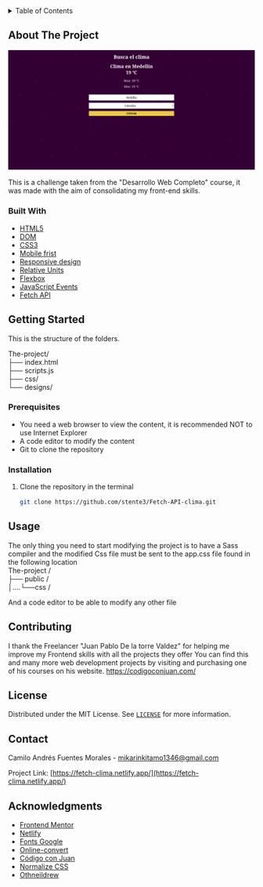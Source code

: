 <details>
  <summary>Table of Contents</summary>
  <ol>
    <li>
      <a href="#about-the-project">About The Project</a>
      <ul>
        <li><a href="#built-with">Built With</a></li>
      </ul>
    </li>
    <li>
      <a href="#getting-started">Getting Started</a>
      <ul>
        <li><a href="#prerequisites">Prerequisites</a></li>
        <li><a href="#installation">Installation</a></li>
      </ul>
    </li>
    <li><a href="#usage">Usage</a></li>
    <li><a href="#contributing">Contributing</a></li>
    <li><a href="#license">License</a></li>
    <li><a href="#contact">Contact</a></li>
    <li><a href="#acknowledgments">Acknowledgments</a></li>
  </ol>
</details>


## About The Project

![alt text](https://github.com/stente3/Fetch-API-clima/blob/main/designs/main.png)

This is a challenge taken from the "Desarrollo Web Completo" course, it was made with the aim of consolidating my front-end skills.

### Built With

* [HTML5](https://developer.mozilla.org/en/docs/Web/HTML)
* [DOM](https://lenguajejs.com/javascript/dom/que-es/#:~:text=En%20Javascript%2C%20cuando%20nos%20referimos,de%20texto%2C%20etc...)
* [CSS3](https://developer.mozilla.org/en-US/docs/Web/CSS)
* [Mobile frist](https://developer.mozilla.org/en-US/docs/Web/Progressive_web_apps/Responsive/Mobile_first)
* [Responsive design](https://developer.mozilla.org/en-US/docs/Learn/CSS/CSS_layout/Responsive_Design)
* [Relative Units](https://www.w3schools.com/cssref/css_units.asp)
* [Flexbox](https://developer.mozilla.org/en-US/docs/Learn/CSS/CSS_layout/Flexbox)
* [JavaScript Events](https://developer.mozilla.org/en-US/docs/Web/Events)
* [Fetch API](https://developer.mozilla.org/en-US/docs/Web/API/Fetch_API)


## Getting Started
This is the structure of the folders.

The-project/ <br>
├── index.html <br>
├── scripts.js <br>
├── css/ <br>
└── designs/ <br>

### Prerequisites

* You need a web browser to view the content, it is recommended NOT to use Internet Explorer
* A code editor to modify the content
* Git to clone the repository

### Installation
1. Clone the repository in the terminal 
   ```sh
   git clone https://github.com/stente3/Fetch-API-clima.git
   ```

## Usage
The only thing you need to start modifying the project is to have a Sass compiler and the modified Css file must be sent to the app.css file found in the following location <br>
The-project / <br>
├── public / <br>
│....└──css / <br>

And a code editor to be able to modify any other file

## Contributing

I thank the Freelancer "Juan Pablo De la torre Valdez" for helping me improve my Frontend skills with all the projects they offer
You can find this and many more web development projects by visiting and purchasing one of his courses on his website.
https://codigoconjuan.com/


## License

Distributed under the MIT License. See [`LICENSE`](https://github.com/stente3/Fetch-API-clima/blob/main/LICENSE) for more information.


## Contact

Camilo Andrés Fuentes Morales - mikarinkitamo1346@gmail.com

Project Link: [https://fetch-clima.netlify.app/](https://fetch-clima.netlify.app/)


## Acknowledgments

* [Frontend Mentor](https://www.frontendmentor.io/)
* [Netlify](https://www.netlify.com/)
* [Fonts Google](https://fonts.google.com/)
* [Online-convert](https://imagen.online-convert.com/es/convertir-a-webp)
* [Código con Juan](https://www.udemy.com/course/desarrollo-web-completo-con-html5-css3-js-php-y-mysql/)
* [Normalize CSS](https://necolas.github.io/normalize.css/)
* [Othneildrew](https://github.com/othneildrew/Best-README-Template)
